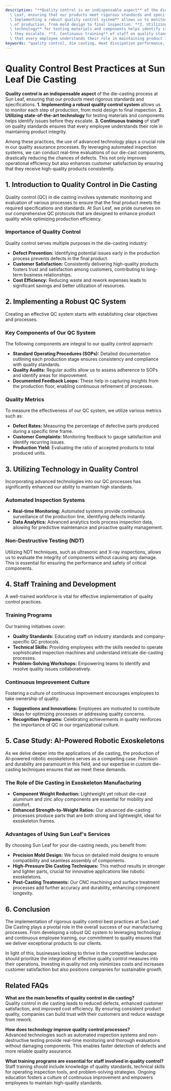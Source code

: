 ```yaml
---
description: "**Quality control is an indispensable aspect** of the die-casting process at Sun\
  \ Leaf, ensuring that our products meet rigorous standards and specifications. **1.\
  \ Implementing a robust quality control system** allows us to monitor each step\
  \ of production, from mold design to final inspection. **2. Utilizing state-of-the-art\
  \ technology** for testing materials and components helps identify issues before\
  \ they escalate. **3. Continuous training** of staff on quality standards ensures\
  \ that every employee understands their role in maintaining product integrity. "
keywords: "quality control, die casting, Heat dissipation performance, Die casting process"
---
```

# Quality Control Best Practices at Sun Leaf Die Casting

**Quality control is an indispensable aspect** of the die-casting process at Sun Leaf, ensuring that our products meet rigorous standards and specifications. **1. Implementing a robust quality control system** allows us to monitor each step of production, from mold design to final inspection. **2. Utilizing state-of-the-art technology** for testing materials and components helps identify issues before they escalate. **3. Continuous training** of staff on quality standards ensures that every employee understands their role in maintaining product integrity. 

Among these practices, the use of advanced technology plays a crucial role in our quality assurance processes. By leveraging automated inspection systems, we can conduct real-time evaluations of our die-cast components, drastically reducing the chances of defects. This not only improves operational efficiency but also enhances customer satisfaction by ensuring that they receive high-quality products consistently.

## 1. Introduction to Quality Control in Die Casting

Quality control (QC) in die casting involves systematic monitoring and evaluation of various processes to ensure that the final product meets the required specifications and standards. At Sun Leaf, we pride ourselves on our comprehensive QC protocols that are designed to enhance product quality while optimizing production efficiency.

### Importance of Quality Control

Quality control serves multiple purposes in the die-casting industry:

- **Defect Prevention:** Identifying potential issues early in the production process prevents defects in the final product.
- **Customer Satisfaction:** Consistently delivering high-quality products fosters trust and satisfaction among customers, contributing to long-term business relationships.
- **Cost Efficiency:** Reducing waste and rework expenses leads to significant savings and better utilization of resources.

## 2. Implementing a Robust QC System

Creating an effective QC system starts with establishing clear objectives and processes. 

### Key Components of Our QC System

The following components are integral to our quality control approach:

- **Standard Operating Procedures (SOPs):** Detailed documentation outlining each production stage ensures consistency and compliance with quality standards.
- **Quality Audits:** Regular audits allow us to assess adherence to SOPs and identify areas for improvement.
- **Documented Feedback Loops:** These help in capturing insights from the production floor, enabling continuous refinement of processes.

### Quality Metrics

To measure the effectiveness of our QC system, we utilize various metrics such as:

- **Defect Rates:** Measuring the percentage of defective parts produced during a specific time frame.
- **Customer Complaints:** Monitoring feedback to gauge satisfaction and identify recurring issues.
- **Production Yield:** Evaluating the ratio of accepted products to total produced units.

## 3. Utilizing Technology in Quality Control

Incorporating advanced technologies into our QC processes has significantly enhanced our ability to maintain high standards.

### Automated Inspection Systems

- **Real-time Monitoring:** Automated systems provide continuous surveillance of the production line, identifying defects instantly.
- **Data Analytics:** Advanced analytics tools process inspection data, allowing for predictive maintenance and proactive quality management.

### Non-Destructive Testing (NDT)

Utilizing NDT techniques, such as ultrasonic and X-ray inspections, allows us to evaluate the integrity of components without causing any damage. This is essential for ensuring the performance and safety of critical components.

## 4. Staff Training and Development

A well-trained workforce is vital for effective implementation of quality control practices.

### Training Programs

Our training initiatives cover:

- **Quality Standards:** Educating staff on industry standards and company-specific QC protocols.
- **Technical Skills:** Providing employees with the skills needed to operate sophisticated inspection machines and understand intricate die-casting processes.
- **Problem-Solving Workshops:** Empowering teams to identify and resolve quality issues collaboratively.

### Continuous Improvement Culture

Fostering a culture of continuous improvement encourages employees to take ownership of quality. 

- **Suggestions and Innovations:** Employees are motivated to contribute ideas for optimizing processes or addressing quality concerns.
- **Recognition Programs:** Celebrating achievements in quality reinforces the importance of QC in our organizational culture.

## 5. Case Study: AI-Powered Robotic Exoskeletons

As we delve deeper into the applications of die casting, the production of AI-powered robotic exoskeletons serves as a compelling case. Precision and durability are paramount in this field, and our expertise in custom die-casting techniques ensures that we meet these demands.

### The Role of Die Casting in Exoskeleton Manufacturing

- **Component Weight Reduction:** Lightweight yet robust die-cast aluminum and zinc alloy components are essential for mobility and comfort.
- **Enhanced Strength-to-Weight Ratios:** Our advanced die-casting processes produce parts that are both strong and lightweight, ideal for exoskeleton frames.

### Advantages of Using Sun Leaf's Services

By choosing Sun Leaf for your die-casting needs, you benefit from:

- **Precision Mold Design:** We focus on detailed mold designs to ensure compatibility and seamless assembly of components.
- **High-Pressure Die Casting Techniques:** This method results in stronger and lighter parts, crucial for innovative applications like robotic exoskeletons.
- **Post-Casting Treatments:** Our CNC machining and surface treatment processes add further accuracy and durability, enhancing component longevity.

## 6. Conclusion

The implementation of rigorous quality control best practices at Sun Leaf Die Casting plays a pivotal role in the overall success of our manufacturing processes. From developing a robust QC system to leveraging technology and continuous employee training, our commitment to quality ensures that we deliver exceptional products to our clients. 

In light of this, businesses looking to thrive in the competitive landscape should prioritize the integration of effective quality control measures into their operations. Investing in quality not only minimizes costs and increases customer satisfaction but also positions companies for sustainable growth.

## Related FAQs

**What are the main benefits of quality control in die casting?**  
Quality control in die casting leads to reduced defects, enhanced customer satisfaction, and improved cost efficiency. By ensuring consistent product quality, companies can build trust with their customers and reduce wastage from rework.

**How does technology improve quality control processes?**  
Advanced technologies such as automated inspection systems and non-destructive testing provide real-time monitoring and thorough evaluations without damaging components. This enables faster detection of defects and more reliable quality assurance.

**What training programs are essential for staff involved in quality control?**  
Staff training should include knowledge of quality standards, technical skills for operating inspection tools, and problem-solving strategies. Ongoing education fosters a culture of continuous improvement and empowers employees to maintain high-quality standards.
